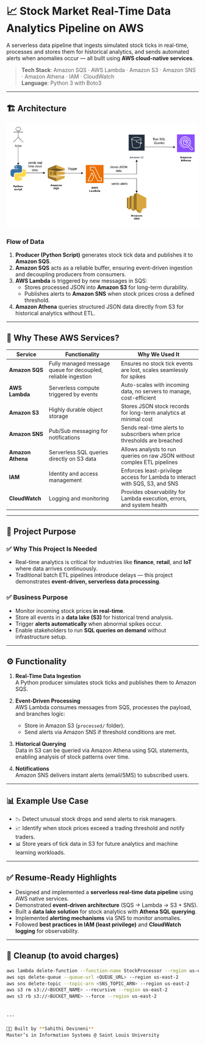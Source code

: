 # 📈 Stock Market Real-Time Data Analytics Pipeline on AWS

A serverless data pipeline that ingests simulated stock ticks in real-time, processes and stores them for historical analytics, and sends automated alerts when anomalies occur — all built using **AWS cloud-native services**.

> **Tech Stack**: Amazon SQS · AWS Lambda · Amazon S3 · Amazon SNS · Amazon Athena · IAM · CloudWatch  
> **Language**: Python 3 with Boto3  

---

## 🏗️ Architecture

![AWS Architecture](stockmarket.png)


### Flow of Data
1. **Producer (Python Script)** generates stock tick data and publishes it to **Amazon SQS**.
2. **Amazon SQS** acts as a reliable buffer, ensuring event-driven ingestion and decoupling producers from consumers.
3. **AWS Lambda** is triggered by new messages in SQS:
   - Stores processed JSON into **Amazon S3** for long-term durability.
   - Publishes alerts to **Amazon SNS** when stock prices cross a defined threshold.
4. **Amazon Athena** queries structured JSON data directly from S3 for historical analytics without ETL.

 

---

## 🔧 Why These AWS Services?

| Service        | Functionality                                                                 | Why We Used It                                                                 |
|----------------|-------------------------------------------------------------------------------|--------------------------------------------------------------------------------|
| **Amazon SQS** | Fully managed message queue for decoupled, reliable ingestion                 | Ensures no stock tick events are lost, scales seamlessly for spikes             |
| **AWS Lambda** | Serverless compute triggered by events                                        | Auto-scales with incoming data, no servers to manage, cost-efficient            |
| **Amazon S3**  | Highly durable object storage                                                 | Stores JSON stock records for long-term analytics at minimal cost               |
| **Amazon SNS** | Pub/Sub messaging for notifications                                           | Sends real-time alerts to subscribers when price thresholds are breached        |
| **Amazon Athena** | Serverless SQL queries directly on S3 data                                | Allows analysts to run queries on raw JSON without complex ETL pipelines        |
| **IAM**        | Identity and access management                                                | Enforces least-privilege access for Lambda to interact with SQS, S3, and SNS    |
| **CloudWatch** | Logging and monitoring                                                        | Provides observability for Lambda execution, errors, and system health          |

---

## 🎯 Project Purpose

### ✅ Why This Project Is Needed
- Real-time analytics is critical for industries like **finance**, **retail**, and **IoT** where data arrives continuously.  
- Traditional batch ETL pipelines introduce delays — this project demonstrates **event-driven, serverless data processing**.  

### ✅ Business Purpose
- Monitor incoming stock prices **in real-time**.  
- Store all events in a **data lake (S3)** for historical trend analysis.  
- Trigger **alerts automatically** when abnormal spikes occur.  
- Enable stakeholders to run **SQL queries on demand** without infrastructure setup.  

---

## ⚙️ Functionality

1. **Real-Time Data Ingestion**  
   A Python producer simulates stock ticks and publishes them to Amazon SQS.  

2. **Event-Driven Processing**  
   AWS Lambda consumes messages from SQS, processes the payload, and branches logic:  
   - Store in Amazon S3 (`processed/` folder).  
   - Send alerts via Amazon SNS if threshold conditions are met.  

3. **Historical Querying**  
   Data in S3 can be queried via Amazon Athena using SQL statements, enabling analysis of stock patterns over time.  

4. **Notifications**  
   Amazon SNS delivers instant alerts (email/SMS) to subscribed users.  

---

## 📊 Example Use Case

- 📉 Detect unusual stock drops and send alerts to risk managers.  
- 📈 Identify when stock prices exceed a trading threshold and notify traders.  
- 📊 Store years of tick data in S3 for future analytics and machine learning workloads.  

---

## ✅ Resume-Ready Highlights

- Designed and implemented a **serverless real-time data pipeline** using AWS native services.  
- Demonstrated **event-driven architecture** (SQS → Lambda → S3 + SNS).  
- Built a **data lake solution** for stock analytics with **Athena SQL querying**.  
- Implemented **alerting mechanisms** via SNS to monitor anomalies.  
- Followed **best practices in IAM (least privilege)** and **CloudWatch logging** for observability.  

---

## 🧹 Cleanup (to avoid charges)

```bash
aws lambda delete-function --function-name StockProcessor --region us-east-2
aws sqs delete-queue --queue-url <QUEUE_URL> --region us-east-2
aws sns delete-topic --topic-arn <SNS_TOPIC_ARN> --region us-east-2
aws s3 rm s3://<BUCKET_NAME> --recursive --region us-east-2
aws s3 rb s3://<BUCKET_NAME> --force --region us-east-2


---

👩‍💻 Built by **Sahithi Devineni**  
Master’s in Information Systems @ Saint Louis University
